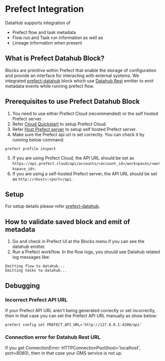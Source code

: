 # Prefect Integration

DataHub supports integration of

- Prefect flow and task metadata
- Flow run and Task run information as well as
- Lineage information when present

## What is Prefect Datahub Block?

Blocks are primitive within Prefect that enable the storage of configuration and provide an interface for interacting with external systems. We integrated [prefect-datahub](https://prefecthq.github.io/prefect-datahub/) block which use [Datahub Rest](../../metadata-ingestion/sink_docs/datahub.md#datahub-rest) emitter to emit metadata events while running prefect flow.

## Prerequisites to use Prefect Datahub Block

1. You need to use either Prefect Cloud (recommended) or the self hosted Prefect server.
2. Refer [Cloud Quickstart](https://docs.prefect.io/2.10.13/cloud/cloud-quickstart/) to setup Prefect Cloud.
3. Refer [Host Prefect server](https://docs.prefect.io/2.10.13/host/) to setup self hosted Prefect server.
4. Make sure the Prefect api url is set correctly. You can check it by running below command:
```shell
prefect profile inspect
```
5. If you are using Prefect Cloud, the API URL should be set as `https://api.prefect.cloud/api/accounts/<account_id>/workspaces/<workspace_id>`.
6. If you are using a self-hosted Prefect server, the API URL should be set as `http://<host>:<port>/api`.

## Setup

For setup details please refer [prefect-datahub](https://prefecthq.github.io/prefect-datahub/).

## How to validate saved block and emit of metadata

1. Go and check in Prefect UI at the Blocks menu if you can see the datahub emitter.
2. Run a Prefect workflow. In the flow logs, you should see Datahub related log messages like:

```
Emitting flow to datahub...
Emitting tasks to datahub...
```
## Debugging

### Incorrect Prefect API URL

If your Prefect API URL aren't being generated correctly or set incorrectly, then in that case you can set the Prefect API URL manually as show below:

```shell
prefect config set PREFECT_API_URL='http://127.0.0.1:4200/api'
```

### Connection error for Datahub Rest URL
If you get ConnectionError: HTTPConnectionPool(host='localhost', port=8080), then in that case your GMS service is not up.